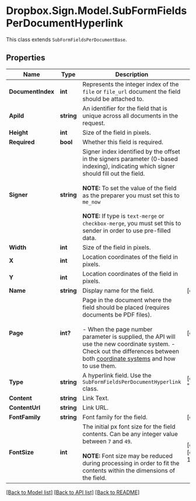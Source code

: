 # Dropbox.Sign.Model.SubFormFieldsPerDocumentHyperlink
This class extends `SubFormFieldsPerDocumentBase`.

## Properties

Name | Type | Description | Notes
------------ | ------------- | ------------- | -------------
**DocumentIndex** | **int** |  Represents the integer index of the `file` or `file_url` document the field should be attached to.  | 
**ApiId** | **string** |  An identifier for the field that is unique across all documents in the request.  | 
**Height** | **int** |  Size of the field in pixels.  | 
**Required** | **bool** |  Whether this field is required.  | 
**Signer** | **string** |  Signer index identified by the offset in the signers parameter (0-based indexing), indicating which signer should fill out the field.<br><br>**NOTE:** To set the value of the field as the preparer you must set this to `me_now`<br><br>**NOTE:** If type is `text-merge` or `checkbox-merge`, you must set this to sender in order to use pre-filled data.  | 
**Width** | **int** |  Size of the field in pixels.  | 
**X** | **int** |  Location coordinates of the field in pixels.  | 
**Y** | **int** |  Location coordinates of the field in pixels.  | 
**Name** | **string** |  Display name for the field.  | [optional] 
**Page** | **int?** |  Page in the document where the field should be placed (requires documents be PDF files).<br><br>- When the page number parameter is supplied, the API will use the new coordinate system. - Check out the differences between both [coordinate systems](https://faq.hellosign.com/hc/en-us/articles/217115577) and how to use them.  | [optional] 
**Type** | **string** |  A hyperlink field. Use the `SubFormFieldsPerDocumentHyperlink` class.  | [default to "hyperlink"]
**Content** | **string** |  Link Text.  | 
**ContentUrl** | **string** |  Link URL.  | 
**FontFamily** | **string** |  Font family for the field.  | [optional] 
**FontSize** | **int** |  The initial px font size for the field contents. Can be any integer value between `7` and `49`.<br><br>**NOTE:** Font size may be reduced during processing in order to fit the contents within the dimensions of the field.  | [optional] [default to 12]

[[Back to Model list]](../README.md#documentation-for-models) [[Back to API list]](../README.md#documentation-for-api-endpoints) [[Back to README]](../README.md)

